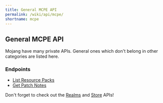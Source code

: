 ```yaml
---
title: General MCPE API
permalink: /wiki/api/mcpe/
shortname: mcpe
---
```

## General MCPE API
Mojang have many private APIs. General ones which don't belong in other categories are listed here.

### Endpoints

* [List Resource Packs](list-resource-packs/)  
* [Get Patch Notes](patch-notes/)  
  
Don't forget to check out the [Realms](../realms/) and [Store](../store/) APIs!
